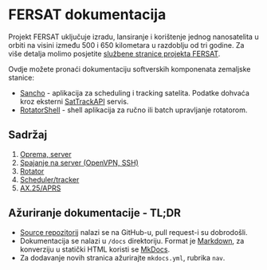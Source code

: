 # FERSAT dokumentacija

Projekt FERSAT uključuje izradu, lansiranje i korištenje jednog nanosatelita u orbiti na visini između 500 i 650 kilometara u razdoblju od tri godine. Za više detalja molimo posjetite [službene stranice projekta FERSAT](https://www.fer.unizg.hr/zkist/FERSAT).

Ovdje možete pronaći dokumentaciju softverskih komponenata zemaljske stanice:

 - [Sancho](https://github.com/UltimaLabs/sancho/) - aplikacija za scheduling i tracking satelita. Podatke dohvaća kroz eksterni [SatTrackAPI](https://github.com/UltimaLabs/sattrackapi) servis.
 - [RotatorShell](https://github.com/UltimaLabs/rotatorshell) - shell aplikacija za ručno ili batch upravljanje rotatorom.

## Sadržaj

 1. [Oprema, server](oprema_server.md)
 2. [Spajanje na server (OpenVPN, SSH)](spajanje.md)
 3. [Rotator](rotator.md)
 4. [Scheduler/tracker](tracker.md)
 5. [AX.25/APRS](ax25.md)

## Ažuriranje dokumentacije - TL;DR

 - [Source repozitorij](https://github.com/UltimaLabs/fersat-docs/) nalazi se na GitHub-u, pull request-i su dobrodošli.
 - Dokumentacija se nalazi u `/docs` direktoriju. Format je [Markdown](https://www.markdownguide.org/basic-syntax/), za konverziju u statički HTML koristi se [MkDocs](https://www.mkdocs.org/).
 - Za dodavanje novih stranica ažurirajte `mkdocs.yml`, rubrika `nav`.
